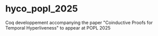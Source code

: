 # hyco_popl_2025
Coq developpement accompanying the paper "Coinductive Proofs for Temporal Hyperliveness" to appear at POPL 2025 

